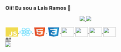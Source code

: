 ### Oii! Eu sou a Laís Ramos 👋

<div align="center">
  <a href="https://github.com/laisramos123">
  <img height="180em" src="https://github-readme-stats.vercel.app/api?username=laisramos123&show_icons=true&theme=dracula&include_all_commits=true&count_private=true"/>
  <img height="180em" src="https://github-readme-stats.vercel.app/api/top-langs/?username=laisramos123&layout=compact&langs_count=7&theme=dracula"/>
</div>
  <div style="display: inline_block"><br>
  <img align="center"  height="30" width="40" src="https://raw.githubusercontent.com/devicons/devicon/master/icons/javascript/javascript-plain.svg">
  <img align="center"  height="30" width="40" src="https://raw.githubusercontent.com/devicons/devicon/master/icons/react/react-original.svg">
  <img align="center"  height="30" width="40" src="https://raw.githubusercontent.com/devicons/devicon/master/icons/html5/html5-original.svg">
  <img align="center" height="30" width="40" src="https://raw.githubusercontent.com/devicons/devicon/master/icons/css3/css3-original.svg">
  <img align="center"  height="30" width="40"
       src="https://cdn.jsdelivr.net/gh/devicons/devicon/icons/nodejs/nodejs-original.svg" /> 
  <img align="center"  height="30" width="40"
       src="https://cdn.jsdelivr.net/gh/devicons/devicon/icons/postgresql/postgresql-original-wordmark.svg" />
  <img  align="center"  height="30" width="40"
       src="https://cdn.jsdelivr.net/gh/devicons/devicon/icons/express/express-original-wordmark.svg" />
   <img align="center"  height="30" width="40"
        src="https://cdn.jsdelivr.net/gh/devicons/devicon/icons/git/git-original.svg" />
  
</div>
  ##
  <div>
  <a href="https://www.linkedin.com/in/laís-ramos-barbosa-027405228/" target="_blank"><img src="https://img.shields.io/badge/-LinkedIn-%230077B5?style=for-the-badge&logo=linkedin&logoColor=white" target="_blank"></a> 
